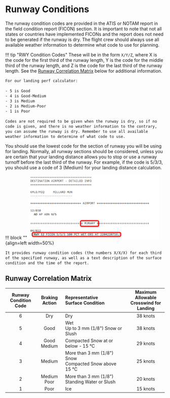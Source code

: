 # Runway Conditions

The runway condition codes are provided in the ATIS or NOTAM report in the field condition report (FICON) section. 
It is important to note that not all states or countries have implemented FICONs and the report does not need to be generated if the runway is dry. The flight crew should always use all available weather information to determine what code to use for planning.

!!! tip "RWY Condition Codes"
    These will be in the form `X/Y/Z`, where X is the code for the first third of the runway length, Y is the code for the middle third of the runway length, and Z is the code for the last third of the runway length. See the [Runway Correlation Matrix](#runway-correlation-matrix) below for additional information.

    For our landing perf calculator:

    - 5 is Good
    - 4 is Good-Medium
    - 3 is Medium
    - 2 is Medium-Poor
    - 1 is Poor

    Codes are not required to be given when the runway is dry, so if no code is given, and there is no weather information to the contrary, you can assume the runway is dry. Remember to use all available weather information to determine of what code to use.

You should use the lowest code for the section of runway you will be using for landing. Normally, all runway sections should be considered, unless you are certain that your landing distance allows you to stop or use a runway turnoff before the last third of the runway. For example, if the code is 5/3/3, you should use a code of 3 (Medium) for your landing distance calculation.

!!! block ""
    ![Runway Condition](../assets/flying-guide/rwy-condition.png){align=left width=50%}

    It provides runway condition codes (the numbers X/X/X) for each third of the specified runway, as well as a text description of the surface condition and the time of the report.

## Runway Correlation Matrix

| Runway<br/> Condition Code |  Braking Action  | Representative<br/> Surface Condition                      | Maximum Allowable<br/> Crosswind for Landing |
|:--------------------------:|:----------------:|:-----------------------------------------------------------|:--------------------------------------------:|
|             6              |       Dry        | Dry                                                        |                   38 knots                   |
|             5              |       Good       | Wet<br/> Up to 3 mm (1/8") Snow or Slush                   |                   38 knots                   |
|             4              | Good<br/> Medium | Compacted Snow at or below - 15 °C                         |                   29 knots                   |
|             3              |      Medium      | More than 3 mm (1/8") Snow<br/> Compacted Snow above 15 °C |                   25 knots                   |
|             2              | Medium<br/> Poor | More than 3 mm (1/8") Standing Water or Slush              |                   20 knots                   |
|             1              |       Poor       | Ice                                                        |                   15 knots                   |
